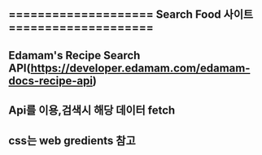 ## ==================== Search Food 사이트 ====================

## Edamam's Recipe Search API(https://developer.edamam.com/edamam-docs-recipe-api)

## Api를 이용,검색시 해당 데이터 fetch

## css는 web gredients 참고
